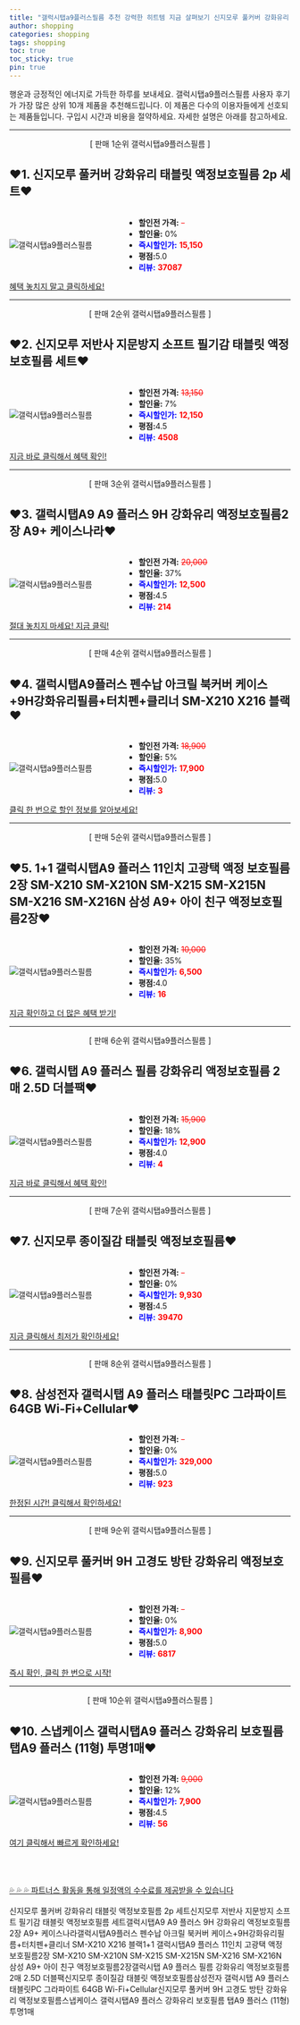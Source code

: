 ```yaml
---
title: "갤럭시탭a9플러스필름 추천 강력한 히트템 지금 살펴보기 신지모루 풀커버 강화유리 태블릿 액정보호필름"
author: shopping
categories: shopping
tags: shopping
toc: true
toc_sticky: true
pin: true
---
```

행운과 긍정적인 에너지로 가득한 하루를 보내세요.  갤럭시탭a9플러스필름 사용자 후기가 가장 많은 상위 10개 제품을 추천해드립니다. 이 제품은 다수의 이용자들에게 선호되는 제품들입니다. 구입시 시간과 비용을 절약하세요. 자세한 설명은 아래를 참고하세요.

---
<p class="toplist" style="margin: 0 auto; display: block; width: fit-content;">[ 판매 1순위 갤럭시탭a9플러스필름 ]</p>

<h2><strong>❤️1. 신지모루 풀커버 강화유리 태블릿 액정보호필름 2p 세트❤️</strong></h2>

<div style="display: flex; align-items: center;">
    <div style="flex: 0.4;">
        <img src="https://thumbnail6.coupangcdn.com/thumbnails/remote/230x230ex/image/retail/images/2023/11/22/15/0/d1525fb9-42dc-436d-b2f1-6fd37b381f64.jpg" alt="갤럭시탭a9플러스필름" style="max-width: 100%;">
    </div>
    <div style="flex: 0.6; margin-left: 10px;">
        <ul>
            <li><strong>할인전 가격:</strong> <del style="color: red;">-</del></li>
            <li><strong>할인율:</strong> 0%</li>
            <li><span style='color:blue'><strong>즉시할인가:</strong></span> <span style='color:red'><strong>15,150</strong></span></li>
            <li><strong>평점:</strong>5.0</li>
            <li><span style='color:blue'><strong>리뷰:</strong></span> <span style='color:red'><strong>37087</strong></span></li>
        </ul>
    </div>
</div>
<div class="center">
    <a href="https://William4Davisa.github.io?lptag=AF9450613&subid=githubio&pageKey=5165919137&traceid=V0-153&itemId=20805696179&vendorItemId=87855003117" class="myButton">
        혜택 놓치지 말고 클릭하세요!
    </a>
</div>


---
<p class="toplist" style="margin: 0 auto; display: block; width: fit-content;">[ 판매 2순위 갤럭시탭a9플러스필름 ]</p>

<h2><strong>❤️2. 신지모루 저반사 지문방지 소프트 필기감 태블릿 액정보호필름 세트❤️</strong></h2>

<div style="display: flex; align-items: center;">
    <div style="flex: 0.4;">
        <img src="https://thumbnail6.coupangcdn.com/thumbnails/remote/230x230ex/image/retail/images/2023/11/22/15/7/523cd2df-3267-46cd-a966-d565a94ea4b7.jpg" alt="갤럭시탭a9플러스필름" style="max-width: 100%;">
    </div>
    <div style="flex: 0.6; margin-left: 10px;">
        <ul>
            <li><strong>할인전 가격:</strong> <del style="color: red;">13,150</del></li>
            <li><strong>할인율:</strong> 7%</li>
            <li><span style='color:blue'><strong>즉시할인가:</strong></span> <span style='color:red'><strong>12,150</strong></span></li>
            <li><strong>평점:</strong>4.5</li>
            <li><span style='color:blue'><strong>리뷰:</strong></span> <span style='color:red'><strong>4508</strong></span></li>
        </ul>
    </div>
</div>
<div class="center">
    <a href="https://William4Davisa.github.io?lptag=AF9450613&subid=githubio&pageKey=6147176028&traceid=V0-153&itemId=20805893737&vendorItemId=87855003125" class="myButton">
        지금 바로 클릭해서 혜택 확인!
    </a>
</div>


---
<p class="toplist" style="margin: 0 auto; display: block; width: fit-content;">[ 판매 3순위 갤럭시탭a9플러스필름 ]</p>

<h2><strong>❤️3. 갤럭시탭A9 A9 플러스 9H 강화유리 액정보호필름2장 A9+ 케이스나라❤️</strong></h2>

<div style="display: flex; align-items: center;">
    <div style="flex: 0.4;">
        <img src="https://thumbnail10.coupangcdn.com/thumbnails/remote/230x230ex/image/vendor_inventory/fb37/93286e20c252717e5f4a45e10e53d2b5d9a1e54a8877fb79a1f68f725eb4.jpg" alt="갤럭시탭a9플러스필름" style="max-width: 100%;">
    </div>
    <div style="flex: 0.6; margin-left: 10px;">
        <ul>
            <li><strong>할인전 가격:</strong> <del style="color: red;">20,000</del></li>
            <li><strong>할인율:</strong> 37%</li>
            <li><span style='color:blue'><strong>즉시할인가:</strong></span> <span style='color:red'><strong>12,500</strong></span></li>
            <li><strong>평점:</strong>4.5</li>
            <li><span style='color:blue'><strong>리뷰:</strong></span> <span style='color:red'><strong>214</strong></span></li>
        </ul>
    </div>
</div>
<div class="center">
    <a href="https://William4Davisa.github.io?lptag=AF9450613&subid=githubio&pageKey=7671529033&traceid=V0-153&itemId=20466518441&vendorItemId=87546024651" class="myButton">
        절대 놓치지 마세요! 지금 클릭!
    </a>
</div>


---
<p class="toplist" style="margin: 0 auto; display: block; width: fit-content;">[ 판매 4순위 갤럭시탭a9플러스필름 ]</p>

<h2><strong>❤️4. 갤럭시탭A9플러스 펜수납 아크릴 북커버 케이스+9H강화유리필름+터치펜+클리너 SM-X210 X216 블랙❤️</strong></h2>

<div style="display: flex; align-items: center;">
    <div style="flex: 0.4;">
        <img src="https://thumbnail7.coupangcdn.com/thumbnails/remote/230x230ex/image/vendor_inventory/cbb5/53b7d112f55ffa2a18fb6ffa83cf5ccf336ce69942f482969513d5295498.jpg" alt="갤럭시탭a9플러스필름" style="max-width: 100%;">
    </div>
    <div style="flex: 0.6; margin-left: 10px;">
        <ul>
            <li><strong>할인전 가격:</strong> <del style="color: red;">18,900</del></li>
            <li><strong>할인율:</strong> 5%</li>
            <li><span style='color:blue'><strong>즉시할인가:</strong></span> <span style='color:red'><strong>17,900</strong></span></li>
            <li><strong>평점:</strong>5.0</li>
            <li><span style='color:blue'><strong>리뷰:</strong></span> <span style='color:red'><strong>3</strong></span></li>
        </ul>
    </div>
</div>
<div class="center">
    <a href="https://William4Davisa.github.io?lptag=AF9450613&subid=githubio&pageKey=7923525236&traceid=V0-153&itemId=21775874533&vendorItemId=88824690336" class="myButton">
        클릭 한 번으로 할인 정보를 알아보세요!
    </a>
</div>


---
<p class="toplist" style="margin: 0 auto; display: block; width: fit-content;">[ 판매 5순위 갤럭시탭a9플러스필름 ]</p>

<h2><strong>❤️5. 1+1 갤럭시탭A9 플러스 11인치 고광택 액정 보호필름2장 SM-X210 SM-X210N SM-X215 SM-X215N SM-X216 SM-X216N 삼성 A9+ 아이 친구 액정보호필름2장❤️</strong></h2>

<div style="display: flex; align-items: center;">
    <div style="flex: 0.4;">
        <img src="https://thumbnail9.coupangcdn.com/thumbnails/remote/230x230ex/image/vendor_inventory/ae29/95d8de089c3b77b3cf4b9389944a162ab69e9cc5424c8490468aac07353e.jpg" alt="갤럭시탭a9플러스필름" style="max-width: 100%;">
    </div>
    <div style="flex: 0.6; margin-left: 10px;">
        <ul>
            <li><strong>할인전 가격:</strong> <del style="color: red;">10,000</del></li>
            <li><strong>할인율:</strong> 35%</li>
            <li><span style='color:blue'><strong>즉시할인가:</strong></span> <span style='color:red'><strong>6,500</strong></span></li>
            <li><strong>평점:</strong>4.0</li>
            <li><span style='color:blue'><strong>리뷰:</strong></span> <span style='color:red'><strong>16</strong></span></li>
        </ul>
    </div>
</div>
<div class="center">
    <a href="https://William4Davisa.github.io?lptag=AF9450613&subid=githubio&pageKey=7670027365&traceid=V0-153&itemId=20458074154&vendorItemId=87538004285" class="myButton">
        지금 확인하고 더 많은 혜택 받기!
    </a>
</div>


---
<p class="toplist" style="margin: 0 auto; display: block; width: fit-content;">[ 판매 6순위 갤럭시탭a9플러스필름 ]</p>

<h2><strong>❤️6. 갤럭시탭 A9 플러스 필름 강화유리 액정보호필름 2매 2.5D 더블팩❤️</strong></h2>

<div style="display: flex; align-items: center;">
    <div style="flex: 0.4;">
        <img src="https://thumbnail10.coupangcdn.com/thumbnails/remote/230x230ex/image/vendor_inventory/15af/bd5b5ac14aeb249f6f410c97fc8b980027e60f4d010b0fcd5377567abc04.jpg" alt="갤럭시탭a9플러스필름" style="max-width: 100%;">
    </div>
    <div style="flex: 0.6; margin-left: 10px;">
        <ul>
            <li><strong>할인전 가격:</strong> <del style="color: red;">15,900</del></li>
            <li><strong>할인율:</strong> 18%</li>
            <li><span style='color:blue'><strong>즉시할인가:</strong></span> <span style='color:red'><strong>12,900</strong></span></li>
            <li><strong>평점:</strong>4.0</li>
            <li><span style='color:blue'><strong>리뷰:</strong></span> <span style='color:red'><strong>4</strong></span></li>
        </ul>
    </div>
</div>
<div class="center">
    <a href="https://William4Davisa.github.io?lptag=AF9450613&subid=githubio&pageKey=7713717452&traceid=V0-153&itemId=20683977149&vendorItemId=87755902548" class="myButton">
        지금 바로 클릭해서 혜택 확인!
    </a>
</div>


---
<p class="toplist" style="margin: 0 auto; display: block; width: fit-content;">[ 판매 7순위 갤럭시탭a9플러스필름 ]</p>

<h2><strong>❤️7. 신지모루 종이질감 태블릿 액정보호필름❤️</strong></h2>

<div style="display: flex; align-items: center;">
    <div style="flex: 0.4;">
        <img src="https://thumbnail7.coupangcdn.com/thumbnails/remote/230x230ex/image/retail/images/2023/11/22/15/2/994c78f2-cca0-43c8-8742-3437953c5245.jpg" alt="갤럭시탭a9플러스필름" style="max-width: 100%;">
    </div>
    <div style="flex: 0.6; margin-left: 10px;">
        <ul>
            <li><strong>할인전 가격:</strong> <del style="color: red;">-</del></li>
            <li><strong>할인율:</strong> 0%</li>
            <li><span style='color:blue'><strong>즉시할인가:</strong></span> <span style='color:red'><strong>9,930</strong></span></li>
            <li><strong>평점:</strong>4.5</li>
            <li><span style='color:blue'><strong>리뷰:</strong></span> <span style='color:red'><strong>39470</strong></span></li>
        </ul>
    </div>
</div>
<div class="center">
    <a href="https://William4Davisa.github.io?lptag=AF9450613&subid=githubio&pageKey=2299807557&traceid=V0-153&itemId=20805856115&vendorItemId=87855003061" class="myButton">
        지금 클릭해서 최저가 확인하세요!
    </a>
</div>


---
<p class="toplist" style="margin: 0 auto; display: block; width: fit-content;">[ 판매 8순위 갤럭시탭a9플러스필름 ]</p>

<h2><strong>❤️8. 삼성전자 갤럭시탭 A9 플러스 태블릿PC 그라파이트 64GB Wi-Fi+Cellular❤️</strong></h2>

<div style="display: flex; align-items: center;">
    <div style="flex: 0.4;">
        <img src="https://thumbnail6.coupangcdn.com/thumbnails/remote/230x230ex/image/vendor_inventory/f496/659b74b3efa8cefd90ec6107e04d4581edbfd285ba2fe6cfc2f97286b7f5.jpg" alt="갤럭시탭a9플러스필름" style="max-width: 100%;">
    </div>
    <div style="flex: 0.6; margin-left: 10px;">
        <ul>
            <li><strong>할인전 가격:</strong> <del style="color: red;">-</del></li>
            <li><strong>할인율:</strong> 0%</li>
            <li><span style='color:blue'><strong>즉시할인가:</strong></span> <span style='color:red'><strong>329,000</strong></span></li>
            <li><strong>평점:</strong>5.0</li>
            <li><span style='color:blue'><strong>리뷰:</strong></span> <span style='color:red'><strong>923</strong></span></li>
        </ul>
    </div>
</div>
<div class="center">
    <a href="https://William4Davisa.github.io?lptag=AF9450613&subid=githubio&pageKey=7684881341&traceid=V0-153&itemId=20534621582&vendorItemId=90426352580" class="myButton">
        한정된 시간! 클릭해서 확인하세요!
    </a>
</div>


---
<p class="toplist" style="margin: 0 auto; display: block; width: fit-content;">[ 판매 9순위 갤럭시탭a9플러스필름 ]</p>

<h2><strong>❤️9. 신지모루 풀커버 9H 고경도 방탄 강화유리 액정보호필름❤️</strong></h2>

<div style="display: flex; align-items: center;">
    <div style="flex: 0.4;">
        <img src="https://thumbnail9.coupangcdn.com/thumbnails/remote/230x230ex/image/retail/images/1755213629662973-f0602fac-3dfa-4b83-9b70-3b7bf60a9471.jpg" alt="갤럭시탭a9플러스필름" style="max-width: 100%;">
    </div>
    <div style="flex: 0.6; margin-left: 10px;">
        <ul>
            <li><strong>할인전 가격:</strong> <del style="color: red;">-</del></li>
            <li><strong>할인율:</strong> 0%</li>
            <li><span style='color:blue'><strong>즉시할인가:</strong></span> <span style='color:red'><strong>8,900</strong></span></li>
            <li><strong>평점:</strong>5.0</li>
            <li><span style='color:blue'><strong>리뷰:</strong></span> <span style='color:red'><strong>6817</strong></span></li>
        </ul>
    </div>
</div>
<div class="center">
    <a href="https://William4Davisa.github.io?lptag=AF9450613&subid=githubio&pageKey=6502436696&traceid=V0-153&itemId=14322381604&vendorItemId=81567007292" class="myButton">
        즉시 확인, 클릭 한 번으로 시작!
    </a>
</div>


---
<p class="toplist" style="margin: 0 auto; display: block; width: fit-content;">[ 판매 10순위 갤럭시탭a9플러스필름 ]</p>

<h2><strong>❤️10. 스냅케이스 갤럭시탭A9 플러스 강화유리 보호필름 탭A9 플러스 (11형) 투명1매❤️</strong></h2>

<div style="display: flex; align-items: center;">
    <div style="flex: 0.4;">
        <img src="https://thumbnail6.coupangcdn.com/thumbnails/remote/230x230ex/image/vendor_inventory/482a/16092ca646b0fb645aff62f1d4f8d559e273f00936e82fbffb0069413578.jpg" alt="갤럭시탭a9플러스필름" style="max-width: 100%;">
    </div>
    <div style="flex: 0.6; margin-left: 10px;">
        <ul>
            <li><strong>할인전 가격:</strong> <del style="color: red;">9,000</del></li>
            <li><strong>할인율:</strong> 12%</li>
            <li><span style='color:blue'><strong>즉시할인가:</strong></span> <span style='color:red'><strong>7,900</strong></span></li>
            <li><strong>평점:</strong>4.5</li>
            <li><span style='color:blue'><strong>리뷰:</strong></span> <span style='color:red'><strong>56</strong></span></li>
        </ul>
    </div>
</div>
<div class="center">
    <a href="https://William4Davisa.github.io?lptag=AF9450613&subid=githubio&pageKey=7707546432&traceid=V0-153&itemId=20652362630&vendorItemId=87725363415" class="myButton">
        여기 클릭해서 빠르게 확인하세요!
    </a>
</div>

<br><br><br>[💦 💦 💦 파트너스 활동을 통해 일정액의 수수료를 제공받을 수 있습니다](https://link.coupang.com/a/bcpT2c)<br><br>신지모루 풀커버 강화유리 태블릿 액정보호필름 2p 세트신지모루 저반사 지문방지 소프트 필기감 태블릿 액정보호필름 세트갤럭시탭A9 A9 플러스 9H 강화유리 액정보호필름2장 A9+ 케이스나라갤럭시탭A9플러스 펜수납 아크릴 북커버 케이스+9H강화유리필름+터치펜+클리너 SM-X210 X216 블랙1+1 갤럭시탭A9 플러스 11인치 고광택 액정 보호필름2장 SM-X210 SM-X210N SM-X215 SM-X215N SM-X216 SM-X216N 삼성 A9+ 아이 친구 액정보호필름2장갤럭시탭 A9 플러스 필름 강화유리 액정보호필름 2매 2.5D 더블팩신지모루 종이질감 태블릿 액정보호필름삼성전자 갤럭시탭 A9 플러스 태블릿PC 그라파이트 64GB Wi-Fi+Cellular신지모루 풀커버 9H 고경도 방탄 강화유리 액정보호필름스냅케이스 갤럭시탭A9 플러스 강화유리 보호필름 탭A9 플러스 (11형) 투명1매